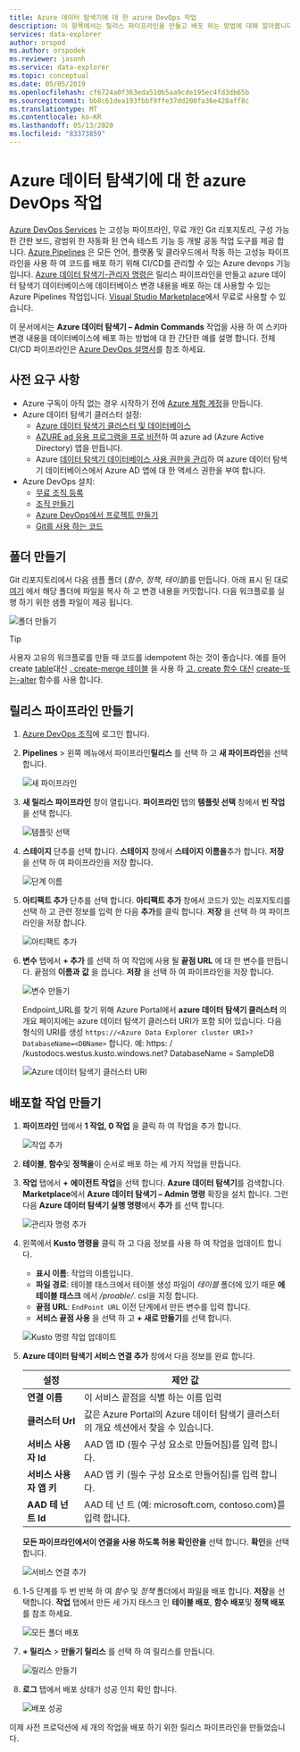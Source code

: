```yaml
---
title: Azure 데이터 탐색기에 대 한 azure DevOps 작업
description: 이 항목에서는 릴리스 파이프라인을 만들고 배포 하는 방법에 대해 알아봅니다.
services: data-explorer
author: orspod
ms.author: orspodek
ms.reviewer: jasonh
ms.service: data-explorer
ms.topic: conceptual
ms.date: 05/05/2019
ms.openlocfilehash: cf6724a0f363eda510b5aa9cde195ec4fd3db65b
ms.sourcegitcommit: bb8c61dea193fbbf9ffe37dd200fa36e428aff8c
ms.translationtype: MT
ms.contentlocale: ko-KR
ms.lasthandoff: 05/13/2020
ms.locfileid: "83373859"
---
```

# <a name="azure-devops-task-for-azure-data-explorer"></a>Azure 데이터 탐색기에 대 한 azure DevOps 작업

[Azure DevOps Services](https://azure.microsoft.com/services/devops/) 는 고성능 파이프라인, 무료 개인 Git 리포지토리, 구성 가능한 간판 보드, 광범위 한 자동화 된 연속 테스트 기능 등 개발 공동 작업 도구를 제공 합니다. [Azure Pipelines](https://azure.microsoft.com/services/devops/pipelines/) 은 모든 언어, 플랫폼 및 클라우드에서 작동 하는 고성능 파이프라인을 사용 하 여 코드를 배포 하기 위해 CI/CD를 관리할 수 있는 Azure devops 기능입니다.
[Azure 데이터 탐색기-관리자 명령은](https://marketplace.visualstudio.com/items?itemName=Azure-Kusto.PublishToADX) 릴리스 파이프라인을 만들고 azure 데이터 탐색기 데이터베이스에 데이터베이스 변경 내용을 배포 하는 데 사용할 수 있는 Azure Pipelines 작업입니다. [Visual Studio Marketplace](https://marketplace.visualstudio.com/)에서 무료로 사용할 수 있습니다.

이 문서에서는 **Azure 데이터 탐색기 – Admin Commands** 작업을 사용 하 여 스키마 변경 내용을 데이터베이스에 배포 하는 방법에 대 한 간단한 예를 설명 합니다. 전체 CI/CD 파이프라인은 [Azure DevOps 설명서](/azure/devops/user-guide/what-is-azure-devops?view=azure-devops#vsts)를 참조 하세요.

## <a name="prerequisites"></a>사전 요구 사항

* Azure 구독이 아직 없는 경우 시작하기 전에 [Azure 체험 계정](https://azure.microsoft.com/free/)을 만듭니다.
* Azure 데이터 탐색기 클러스터 설정:
    * [Azure 데이터 탐색기 클러스터 및 데이터베이스](create-cluster-database-portal.md)
    * [AZURE ad 응용 프로그램을 프로 비전](kusto/management/access-control/how-to-provision-aad-app.md)하 여 azure ad (Azure Active Directory) 앱을 만듭니다.
    * Azure [데이터 탐색기 데이터베이스 사용 권한을 관리](manage-database-permissions.md)하 여 azure 데이터 탐색기 데이터베이스에서 Azure AD 앱에 대 한 액세스 권한을 부여 합니다.
* Azure DevOps 설치:
    * [무료 조직 등록](/azure/devops/user-guide/sign-up-invite-teammates?view=azure-devops)
    * [조직 만들기](/azure/devops/organizations/accounts/create-organization?view=azure-devops)
    * [Azure DevOps에서 프로젝트 만들기](/azure/devops/organizations/projects/create-project?view=azure-devops)
    * [Git를 사용 하는 코드](/azure/devops/user-guide/code-with-git?view=azure-devops)

## <a name="create-folders"></a>폴더 만들기

Git 리포지토리에서 다음 샘플 폴더 (*함수*, *정책*, *테이블*)를 만듭니다. 아래 표시 된 대로 [여기](https://github.com/Azure/azure-kusto-docs-samples/tree/master/DevOps_release_pipeline) 에서 해당 폴더에 파일을 복사 하 고 변경 내용을 커밋합니다. 다음 워크플로를 실행 하기 위한 샘플 파일이 제공 됩니다.

![폴더 만들기](media/devops/create-folders.png)

> [!TIP]
> 사용자 고유의 워크플로를 만들 때 코드를 idempotent 하는 것이 좋습니다. 예를 들어 create [table](kusto/management/create-table-command.md)대신 [. create-merge 테이블](kusto/management/create-table-command.md#create-merge-table) 을 사용 하 [고. create 함수 대신](kusto/management/create-function.md) [create-또는-alter](kusto/management/create-alter-function.md) 함수를 사용 합니다.

## <a name="create-a-release-pipeline"></a>릴리스 파이프라인 만들기

1. [Azure DevOps 조직](https://dev.azure.com/)에 로그인 합니다.
1. **Pipelines**  >  왼쪽 메뉴에서 파이프라인**릴리스** 를 선택 하 고 **새 파이프라인**을 선택 합니다.

    ![새 파이프라인](media/devops/new-pipeline.png)

1. **새 릴리스 파이프라인** 창이 열립니다. **파이프라인** 탭의 **템플릿 선택** 창에서 **빈 작업**을 선택 합니다.

     ![템플릿 선택](media/devops/select-template.png)

1. **스테이지** 단추를 선택 합니다. **스테이지** 창에서 **스테이지 이름을**추가 합니다. **저장** 을 선택 하 여 파이프라인을 저장 합니다.

    ![단계 이름](media/devops/stage-name.png)

1. **아티팩트 추가** 단추를 선택 합니다. **아티팩트 추가** 창에서 코드가 있는 리포지토리를 선택 하 고 관련 정보를 입력 한 다음 **추가**를 클릭 합니다. **저장** 을 선택 하 여 파이프라인을 저장 합니다.

    ![아티팩트 추가](media/devops/add-artifact.png)

1. **변수** 탭에서 **+ 추가** 를 선택 하 여 작업에 사용 될 **끝점 URL** 에 대 한 변수를 만듭니다. 끝점의 **이름과** **값** 을 씁니다. **저장** 을 선택 하 여 파이프라인을 저장 합니다. 

    ![변수 만들기](media/devops/create-variable.png)

    Endpoint_URL를 찾기 위해 Azure Portal에서 **azure 데이터 탐색기 클러스터** 의 개요 페이지에는 azure 데이터 탐색기 클러스터 URI가 포함 되어 있습니다. 다음 형식의 URI를 생성 `https://<Azure Data Explorer cluster URI>?DatabaseName=<DBName>` 합니다.  예: https: \/ /kustodocs.westus.kusto.windows.net? DatabaseName = SampleDB

    ![Azure 데이터 탐색기 클러스터 URI](media/devops/adx-cluster-uri.png)

## <a name="create-tasks-to-deploy"></a>배포할 작업 만들기

1. **파이프라인** 탭에서 **1 작업, 0 작업** 을 클릭 하 여 작업을 추가 합니다. 

    ![작업 추가](media/devops/add-task.png)

1. **테이블**, **함수**및 **정책을**이 순서로 배포 하는 세 가지 작업을 만듭니다. 

1. **작업** 탭에서 **+** **에이전트 작업**을 선택 합니다. **Azure 데이터 탐색기**를 검색합니다. **Marketplace**에서 **Azure 데이터 탐색기 – Admin 명령** 확장을 설치 합니다. 그런 다음 **Azure 데이터 탐색기 실행 명령**에서 **추가** 를 선택 합니다.

     ![관리자 명령 추가](media/devops/add-admin-commands.png)

1. 왼쪽에서 **Kusto 명령을** 클릭 하 고 다음 정보를 사용 하 여 작업을 업데이트 합니다.
    * **표시 이름**: 작업의 이름입니다.
    * **파일 경로**: 테이블 태스크에서 테이블 생성 파일이 *테이블* 폴더에 있기 때문 **에 테이블 태스크** 에서 */proable/*. csl을 지정 합니다.
    * **끝점 URL**: `EndPoint URL` 이전 단계에서 만든 변수를 입력 합니다.
    * **서비스 끝점 사용** 을 선택 하 고 **+ 새로 만들기**를 선택 합니다.

    ![Kusto 명령 작업 업데이트](media/devops/kusto-command-task.png)

1. **Azure 데이터 탐색기 서비스 연결 추가** 창에서 다음 정보를 완료 합니다.

    |설정  |제안 값  |
    |---------|---------|
    |**연결 이름**     |    이 서비스 끝점을 식별 하는 이름 입력     |
    |**클러스터 Url**    |    값은 Azure Portal의 Azure 데이터 탐색기 클러스터의 개요 섹션에서 찾을 수 있습니다. | 
    |**서비스 사용자 Id**    |    AAD 앱 ID (필수 구성 요소로 만들어짐)를 입력 합니다.     |
    |**서비스 사용자 앱 키**     |    AAD 앱 키 (필수 구성 요소로 만들어짐)를 입력 합니다.    |
    |**AAD 테 넌 트 Id**    |      AAD 테 넌 트 (예: microsoft.com, contoso.com)를 입력 합니다.    |

    **모든 파이프라인에서이 연결을 사용 하도록 허용 확인란을** 선택 합니다. **확인**을 선택합니다.

    ![서비스 연결 추가](media/devops/add-service-connection.png)

1. 1-5 단계를 두 번 반복 하 여 *함수* 및 *정책* 폴더에서 파일을 배포 합니다. **저장**을 선택합니다. **작업** 탭에서 만든 세 가지 태스크 인 **테이블 배포**, **함수 배포**및 **정책 배포**를 참조 하세요.

    ![모든 폴더 배포](media/devops/deploy-all-folders.png)

1. **+ 릴리스**  >  **만들기 릴리스** 를 선택 하 여 릴리스를 만듭니다.

    ![릴리스 만들기](media/devops/create-release.png)

1. **로그** 탭에서 배포 상태가 성공 인지 확인 합니다.

    ![배포 성공](media/devops/deployment-successful.png)

이제 사전 프로덕션에 세 개의 작업을 배포 하기 위한 릴리스 파이프라인을 만들었습니다.